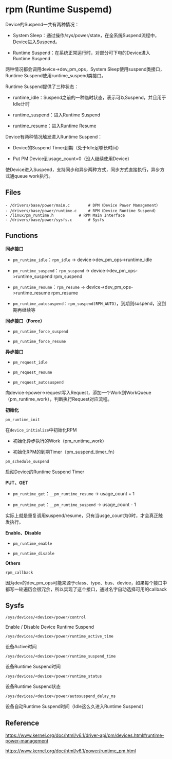 # rpm (Runtime Suspemd)

Device的Suspend一共有两种情况：

- System Sleep：通过操作/sys/power/state，在全系统Suspend流程中，Device进入Suspend。

- Runtime Suspend：在系统正常运行时，对部分可下电的Device进入Runtime Suspend

两种情况都会调用device->dev_pm_ops，System Sleep使用suspend类接口，Runtime Suspend使用runtime_suspend类接口。

Runtime Suspend提供了三种状态：

- runtime_idle：Suspend之前的一种临时状态，表示可以Suspend，并且用于Idle计时

- runtime_suspend：进入Runtime Suspend

- runtime_resume：进入Runtime Resume

Device有两种情况触发进入Runtime Suspend：

- Device的Suspend Timer到期（处于Idle足够长时间）

- Put PM Device到usage_count=0（没人继续使用Device）

使Device进入Suspend，支持同步和异步两种方式，同步方式直接执行，异步方式通queue work执行。

## Files

```
- /drivers/base/power/main.c		# DPM（Device Power Management）
- /drivers/base/power/runtime.c		# RPM（Device Runtime Suspend）
- /linux/pm_runtime.h			# RPM Main Interface
- /drivers/base/power/sysfs.c		# Sysfs
```

## Functions

**同步接口**

- `pm_runtime_idle`：`rpm_idle` -> device->dev_pm_ops->runtime_idle

- `pm_runtime_suspend`：`rpm_suspend` -> device->dev_pm_ops->runtime_suspend
	rpm_suspend
- `pm_runtime_resume`：`rpm_resume` -> device->dev_pm_ops->runtime_resume
	rpm_resume
- `pm_runtime_autosuspend`：`rpm_suspend(RPM_AUTO)`，到期则suspend，没到期再继续等


**同步接口（Force）**

- `pm_runtime_force_suspend`

- `pm_runtime_force_resume`

**异步接口**

- `pm_request_idle`

- `pm_request_resume`

- `pm_request_autosuspend`

向device->power->request写入Request，添加一个Work到WorkQueue（pm_runtime_work），判断执行Request对应流程。

**初始化**

`pm_runtime_init`

在`device_initialize`中初始化RPM

- 初始化异步执行的Work（pm_runtime_work）

- 初始化RPM的到期Timer（pm_suspend_timer_fn）

`pm_schedule_suspend`

启动Device的Runtime Suspend Timer

**PUT、GET**

- `pm_runtime_get`：`__pm_runtime_resume` -> usage_count + 1

- `pm_runtime_put`：`__pm_runtime_suspend` -> usage_count - 1

实际上就是重复调用suspend/resume，只有当usge_count为0时，才会真正触发执行。

**Enable、Disable**

- `pm_runtime_enable`

- `pm_runtime_disable`

**Others**

`rpm_callback`

因为dev的dev_pm_ops可能来源于class、type、bus、device，如果每个接口中都写一轮遍历会很冗余，所以实现了这个接口，通过名字自动选择可用的callback

## Sysfs

`/sys/devices/<device>/power/control`

Enable / Disable Device Runtime Suspend

`/sys/devices/<device>/power/runtime_active_time`

设备Active时间

`/sys/devices/<device>/power/runtime_suspend_time`

设备Runtime Suspend时间

`/sys/devices/<device>/power/runtime_status`

设备Runtime Suspend状态

`/sys/devices/<device>/power/autosuspend_delay_ms`

设备自动Runtime Suspend时间（Idle这么久进入Runtime Suspend）

## Reference

<https://www.kernel.org/doc/html/v6.1/driver-api/pm/devices.html#runtime-power-management>

<https://www.kernel.org/doc/html/v6.1/power/runtime_pm.html>